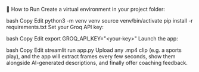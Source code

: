 🧪 How to Run
Create a virtual environment in your project folder:

bash
Copy
Edit
python3 -m venv venv
source venv/bin/activate
pip install -r requirements.txt
Set your Groq API key:

bash
Copy
Edit
export GROQ_API_KEY="<your‑key>"
Launch the app:

bash
Copy
Edit
streamlit run app.py
Upload any .mp4 clip (e.g. a sports play), and the app will extract frames every few seconds, show them alongside AI-generated descriptions, and finally offer coaching feedback.
